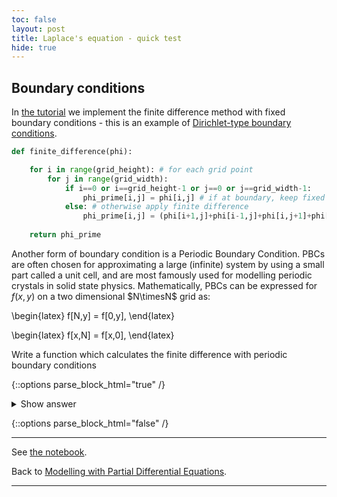 ```yaml
---
toc: false
layout: post
title: Laplace's equation - quick test
hide: true
---
```


## Boundary conditions

In [the tutorial](https://nu-cem.github.io/CompPhys/2021/08/02/Finite-Difference) we implement the finite difference method with fixed boundary conditions - this is an example of [Dirichlet-type boundary conditions](https://math.libretexts.org/Bookshelves/Differential_Equations/Book%3A_Partial_Differential_Equations_(Walet)/03%3A_Boundary_and_Initial_Conditions/3.02%3A_Explicit_Boundary_Conditions). 

~~~python
def finite_difference(phi):

    for i in range(grid_height): # for each grid point
        for j in range(grid_width):
            if i==0 or i==grid_height-1 or j==0 or j==grid_width-1:
                phi_prime[i,j] = phi[i,j] # if at boundary, keep fixed
            else: # otherwise apply finite difference
                phi_prime[i,j] = (phi[i+1,j]+phi[i-1,j]+phi[i,j+1]+phi[i,j-1]) / 4
    
    return phi_prime
~~~

Another form of boundary condition is a Periodic Boundary Condition. PBCs are often chosen for approximating a large (infinite) system by using a small part called a unit cell, and are most famously used for modelling periodic crystals in solid state physics. Mathematically, PBCs can be expressed for $f(x,y)$ on a two dimensional $N\timesN$ grid as:

\begin{latex}
f[N,y] = f[0,y],
\end{latex}

\begin{latex}
f[x,N] = f[x,0],
\end{latex}

Write a function which calculates the finite difference with periodic boundary conditions

{::options parse_block_html="true" /}
<details>
  <summary markdown="span">Show answer</summary>
    
~~~python
def finite_difference(phi):

    for i in range(N): # for each grid point
        for j in range(N):
    
            i1 = i+1
            j1 = j+1
            i2 = i-1
            j2 = j-1
            
            if i == N-1:
                i1 = 0
            if i == 0:
                i2 == N-1
            if j == N-1:
                j1 = 0
            if j == 0:
                j2 == N-1

            phi_prime[i,j] = (phi[i1,j]+phi[i2,j]+phi[i,j1]+phi[i,j2]) / 4
    
    return phi_prime
~~~
    
</details>

{::options parse_block_html="false" /}    

---

See [the notebook](https://nu-cem.github.io/CompPhys/2021/08/02/Finite-Difference.html).

Back to [Modelling with Partial Differential Equations](https://nu-cem.github.io/CompPhys/2021/08/02/PDEs.html).

---